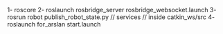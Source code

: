 1- roscore
2- roslaunch rosbridge_server rosbridge_websocket.launch 
3- rosrun robot publish_robot_state.py
// services
// inside catkin_ws/src 
4- roslaunch for_arslan start.launch 